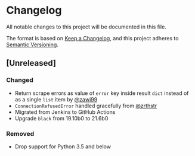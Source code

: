 # Changelog

All notable changes to this project will be documented in this file.

The format is based on [Keep a Changelog](https://keepachangelog.com/en/1.0.0/),
and this project adheres to [Semantic Versioning](https://semver.org/spec/v2.0.0.html).

## [Unreleased]

### Changed

- Return scrape errors as value of `error` key inside result `dict` instead of as a single `list` item by [@zawi99](https://github.com/zawi99)
- `ConnectionRefusedError` handled gracefully from [@zrthstr](https://github.com/zrthstr)
- Migrated from Jenkins to GitHub Actions
- Upgrade `black` from 19.10b0 to 21.6b0

### Removed

- Drop support for Python 3.5 and below
